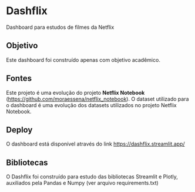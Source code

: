 # Dashflix

Dashboard para estudos de filmes da Netflix

## Objetivo

Este dashboard foi construído apenas com objetivo acadêmico.

## Fontes

Este projeto é uma evolução do projeto **Netflix Notebook** (https://github.com/moraessena/netflix_notebook). O dataset utilizado para o dashboard é uma evolução dos datasets utilizados no projeto Netflix Notebook.

## Deploy

O dashboard está disponível através do link https://dashflix.streamlit.app/

## Bibliotecas

O Dashflix foi construído para estudo das bibliotecas Streamlit e Plotly, auxiliados pela Pandas e Numpy (ver arquivo requirements.txt)